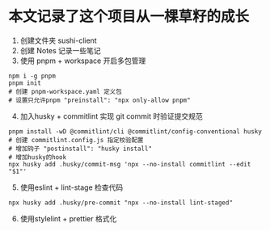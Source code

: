 # 本文记录了这个项目从一棵草籽的成长
1. 创建文件夹 sushi-client
2. 创建 Notes 记录一些笔记
3. 使用 pnpm + workspace 开启多包管理
```shell
npm i -g pnpm
pnpm init
# 创建 pnpm-workspace.yaml 定义包
# 设置只允许pnpm "preinstall": "npx only-allow pnpm"
```
4. 加入husky + commitlint 实现 git commit 时验证提交规范
```shell
pnpm install -wD @commitlint/cli @commitlint/config-conventional husky
# 创建 commitlint.config.js 指定校验配置
# 增加钩子 "postinstall": "husky install"
# 增加husky的hook
npx husky add .husky/commit-msg 'npx --no-install commitlint --edit "$1"'
```
5. 使用eslint + lint-stage 检查代码
```shell
npx husky add .husky/pre-commit "npx --no-install lint-staged"
```   
6. 使用stylelint + prettier 格式化
